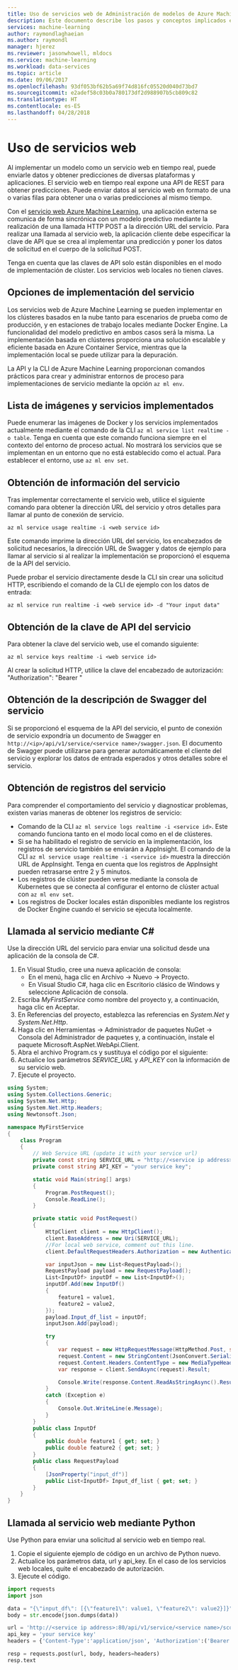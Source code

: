 ```yaml
---
title: Uso de servicios web de Administración de modelos de Azure Machine Learning| Microsoft Docs
description: Este documento describe los pasos y conceptos implicados en el uso de servicios web implementados con Administración de modelos de Azure Machine Learning.
services: machine-learning
author: raymondlaghaeian
ms.author: raymondl
manager: hjerez
ms.reviewer: jasonwhowell, mldocs
ms.service: machine-learning
ms.workload: data-services
ms.topic: article
ms.date: 09/06/2017
ms.openlocfilehash: 93df053bf62b5a69f74d816fc05520d040d73bd7
ms.sourcegitcommit: e2adef58c03b0a780173df2d988907b5cb809c82
ms.translationtype: HT
ms.contentlocale: es-ES
ms.lasthandoff: 04/28/2018
---
```

# <a name="consuming-web-services"></a>Uso de servicios web
Al implementar un modelo como un servicio web en tiempo real, puede enviarle datos y obtener predicciones de diversas plataformas y aplicaciones. El servicio web en tiempo real expone una API de REST para obtener predicciones. Puede enviar datos al servicio web en formato de una o varias filas para obtener una o varias predicciones al mismo tiempo.

Con el [servicio web Azure Machine Learning](model-management-service-deploy.md), una aplicación externa se comunica de forma sincrónica con un modelo predictivo mediante la realización de una llamada HTTP POST a la dirección URL del servicio. Para realizar una llamada al servicio web, la aplicación cliente debe especificar la clave de API que se crea al implementar una predicción y poner los datos de solicitud en el cuerpo de la solicitud POST.

Tenga en cuenta que las claves de API solo están disponibles en el modo de implementación de clúster. Los servicios web locales no tienen claves.

## <a name="service-deployment-options"></a>Opciones de implementación del servicio
Los servicios web de Azure Machine Learning se pueden implementar en los clústeres basados en la nube tanto para escenarios de prueba como de producción, y en estaciones de trabajo locales mediante Docker Engine. La funcionalidad del modelo predictivo en ambos casos será la misma. La implementación basada en clústeres proporciona una solución escalable y eficiente basada en Azure Container Service, mientras que la implementación local se puede utilizar para la depuración. 

La API y la CLI de Azure Machine Learning proporcionan comandos prácticos para crear y administrar entornos de proceso para implementaciones de servicio mediante la opción ```az ml env```. 

## <a name="list-deployed-services-and-images"></a>Lista de imágenes y servicios implementados
Puede enumerar las imágenes de Docker y los servicios implementados actualmente mediante el comando de la CLI ```az ml service list realtime -o table```. Tenga en cuenta que este comando funciona siempre en el contexto del entorno de proceso actual. No mostrará los servicios que se implementan en un entorno que no está establecido como el actual. Para establecer el entorno, use ```az ml env set```. 

## <a name="get-service-information"></a>Obtención de información del servicio
Tras implementar correctamente el servicio web, utilice el siguiente comando para obtener la dirección URL del servicio y otros detalles para llamar al punto de conexión de servicio. 

```
az ml service usage realtime -i <web service id>
```

Este comando imprime la dirección URL del servicio, los encabezados de solicitud necesarios, la dirección URL de Swagger y datos de ejemplo para llamar al servicio si al realizar la implementación se proporcionó el esquema de la API del servicio.

Puede probar el servicio directamente desde la CLI sin crear una solicitud HTTP, escribiendo el comando de la CLI de ejemplo con los datos de entrada:

```
az ml service run realtime -i <web service id> -d "Your input data"
```

## <a name="get-the-service-api-key"></a>Obtención de la clave de API del servicio
Para obtener la clave del servicio web, use el comando siguiente:

```
az ml service keys realtime -i <web service id>
```
Al crear la solicitud HTTP, utilice la clave del encabezado de autorización: "Authorization": "Bearer <key>"

## <a name="get-the-service-swagger-description"></a>Obtención de la descripción de Swagger del servicio
Si se proporcionó el esquema de la API del servicio, el punto de conexión de servicio expondría un documento de Swagger en ```http://<ip>/api/v1/service/<service name>/swagger.json```. El documento de Swagger puede utilizarse para generar automáticamente el cliente del servicio y explorar los datos de entrada esperados y otros detalles sobre el servicio.

## <a name="get-service-logs"></a>Obtención de registros del servicio
Para comprender el comportamiento del servicio y diagnosticar problemas, existen varias maneras de obtener los registros de servicio:
- Comando de la CLI ```az ml service logs realtime -i <service id>```. Este comando funciona tanto en el modo local como en el de clústeres.
- Si se ha habilitado el registro de servicio en la implementación, los registros de servicio también se enviarán a AppInsight. El comando de la CLI ```az ml service usage realtime -i <service id>``` muestra la dirección URL de AppInsight. Tenga en cuenta que los registros de AppInsight pueden retrasarse entre 2 y 5 minutos.
- Los registros de clúster pueden verse mediante la consola de Kubernetes que se conecta al configurar el entorno de clúster actual con ```az ml env set```.
- Los registros de Docker locales están disponibles mediante los registros de Docker Engine cuando el servicio se ejecuta localmente.

## <a name="call-the-service-using-c"></a>Llamada al servicio mediante C#
Use la dirección URL del servicio para enviar una solicitud desde una aplicación de la consola de C#. 

1. En Visual Studio, cree una nueva aplicación de consola: 
    * En el menú, haga clic en Archivo -> Nuevo -> Proyecto.
    * En Visual Studio C#, haga clic en Escritorio clásico de Windows y seleccione Aplicación de consola.
2. Escriba _MyFirstService_ como nombre del proyecto y, a continuación, haga clic en Aceptar.
3. En Referencias del proyecto, establezca las referencias en _System.Net_ y _System.Net.Http_.
4. Haga clic en Herramientas -> Administrador de paquetes NuGet -> Consola del Administrador de paquetes y, a continuación, instale el paquete Microsoft.AspNet.WebApi.Client.
5. Abra el archivo Program.cs y sustituya el código por el siguiente:
6. Actualice los parámetros _SERVICE_URL_ y _API_KEY_ con la información de su servicio web.
7. Ejecute el proyecto.

```csharp
using System;
using System.Collections.Generic;
using System.Net.Http;
using System.Net.Http.Headers;
using Newtonsoft.Json;

namespace MyFirstService
{
    class Program
    {
        // Web Service URL (update it with your service url)
        private const string SERVICE_URL = "http://<service ip address>:80/api/v1/service/<service name>/score";
        private const string API_KEY = "your service key";

        static void Main(string[] args)
        {
            Program.PostRequest();
            Console.ReadLine();
        }

        private static void PostRequest()
        {
            HttpClient client = new HttpClient();
            client.BaseAddress = new Uri(SERVICE_URL);
            //For local web service, comment out this line.
            client.DefaultRequestHeaders.Authorization = new AuthenticationHeaderValue("Bearer", API_KEY);

            var inputJson = new List<RequestPayload>();
            RequestPayload payload = new RequestPayload();
            List<InputDf> inputDf = new List<InputDf>();
            inputDf.Add(new InputDf()
            {
                feature1 = value1,
                feature2 = value2,
            });
            payload.Input_df_list = inputDf;
            inputJson.Add(payload);

            try
            {
                var request = new HttpRequestMessage(HttpMethod.Post, string.Empty);
                request.Content = new StringContent(JsonConvert.SerializeObject(payload));
                request.Content.Headers.ContentType = new MediaTypeHeaderValue("application/json");
                var response = client.SendAsync(request).Result;

                Console.Write(response.Content.ReadAsStringAsync().Result);
            }
            catch (Exception e)
            {
                Console.Out.WriteLine(e.Message);
            }
        }
        public class InputDf
        {
            public double feature1 { get; set; }
            public double feature2 { get; set; }
        }
        public class RequestPayload
        {
            [JsonProperty("input_df")]
            public List<InputDf> Input_df_list { get; set; }
        }
    }
}
```

## <a name="call-the-web-service-using-python"></a>Llamada al servicio web mediante Python
Use Python para enviar una solicitud al servicio web en tiempo real. 

1. Copie el siguiente ejemplo de código en un archivo de Python nuevo.
2. Actualice los parámetros data, url y api_key. En el caso de los servicios web locales, quite el encabezado de autorización.
3. Ejecute el código. 

```python
import requests
import json

data = "{\"input_df\": [{\"feature1\": value1, \"feature2\": value2}]}"
body = str.encode(json.dumps(data))

url = 'http://<service ip address>:80/api/v1/service/<service name>/score'
api_key = 'your service key' 
headers = {'Content-Type':'application/json', 'Authorization':('Bearer '+ api_key)}

resp = requests.post(url, body, headers=headers)
resp.text
```
